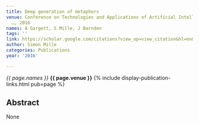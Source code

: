 ```yaml
---
title: Deep generation of metaphors
venue: Conference on Technologies and Applications of Artificial Intelligence, TAAI
  …, 2016
names: A Gargett, S Mille, J Barnden
tags: ''
link: https://scholar.google.com/citations?view_op=view_citation&hl=en&user=hg8-G68AAAAJ&pagesize=100&sortby=pubdate&citation_for_view=hg8-G68AAAAJ:3s1wT3WcHBgC
author: Simon Mille
categories: Publications
year: '2016'

---
```


*{{ page.names }}*
**{{ page.venue }}**
{% include display-publication-links.html pub=page %}
## Abstract

None